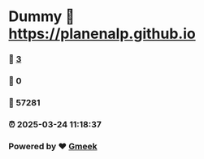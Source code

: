 # Dummy :link: https://planenalp.github.io 
### :page_facing_up: [3](https://planenalp.github.io/tag.html) 
### :speech_balloon: 0 
### :hibiscus: 57281 
### :alarm_clock: 2025-03-24 11:18:37 
### Powered by :heart: [Gmeek](https://github.com/Meekdai/Gmeek)
